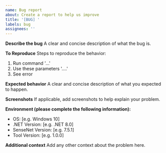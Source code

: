 ```yaml
---
name: Bug report
about: Create a report to help us improve
title: '[BUG] '
labels: bug
assignees: ''
---
```


**Describe the bug**
A clear and concise description of what the bug is.

**To Reproduce**
Steps to reproduce the behavior:
1. Run command '...'
2. Use these parameters '....'
3. See error

**Expected behavior**
A clear and concise description of what you expected to happen.

**Screenshots**
If applicable, add screenshots to help explain your problem.

**Environment (please complete the following information):**
 - OS: [e.g. Windows 10]
 - .NET Version: [e.g. .NET 8.0]
 - SenseNet Version: [e.g. 7.5.1]
 - Tool Version: [e.g. 1.0.0]

**Additional context**
Add any other context about the problem here.
